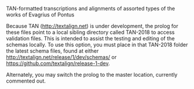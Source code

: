TAN-formatted transcriptions and alignments of assorted types of
the works of Evagrius of Pontus

Because TAN (http://textalign.net) is under development, the prolog for
these files point to a local sibling directory called TAN-2018 to
access validation files. This is intended to assist the testing and
editing of the schemas locally. To use this option, you must place in
that TAN-2018 folder the latest schema files, found at either
http://textalign.net/release/1/dev/schemas/ or
https://github.com/textalign/release-1-dev.

Alternately, you may switch the prolog to the master location, currently
commented out.